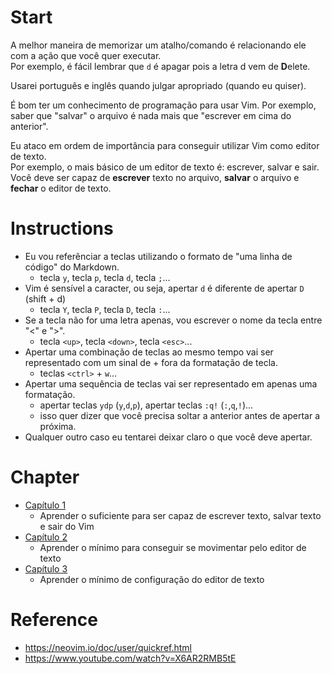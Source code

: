 # Start
A melhor maneira de memorizar um atalho/comando é relacionando ele com a ação que você quer executar.  
Por exemplo, é fácil lembrar que `d` é apagar pois a letra d vem de **D**elete.  

Usarei português e inglês quando julgar apropriado (quando eu quiser).  

É bom ter um conhecimento de programação para usar Vim. Por exemplo, saber que "salvar" o arquivo é nada mais que "escrever em cima do anterior".  

Eu ataco em ordem de importância para conseguir utilizar Vim como editor de texto.  
Por exemplo, o mais básico de um editor de texto é: escrever, salvar e sair.  
Você deve ser capaz de **escrever** texto no arquivo, **salvar** o arquivo e **fechar** o editor de texto.  

# Instructions
* Eu vou referênciar a teclas utilizando o formato de "uma linha de código" do Markdown.  
  * tecla `y`, tecla `p`, tecla `d`, tecla `;`...  
* Vim é sensível a caracter, ou seja, apertar `d` é diferente de apertar `D` (shift + d)  
  * tecla `Y`, tecla `P`, tecla `D`, tecla `:`...  
* Se a tecla não for uma letra apenas, vou escrever o nome da tecla entre "<" e ">".  
  * tecla `<up>`, tecla `<down>`, tecla `<esc>`...  
* Apertar uma combinação de teclas ao mesmo tempo vai ser representado com um sinal de + fora da formatação de tecla.  
  * teclas `<ctrl>` + `w`...  
* Apertar uma sequência de teclas vai ser representado em apenas uma formatação.  
  * apertar teclas `ydp` (`y`,`d`,`p`), apertar teclas `:q!` (`:`,`q`,`!`)...  
  * isso quer dizer que você precisa soltar a anterior antes de apertar a próxima.
* Qualquer outro caso eu tentarei deixar claro o que você deve apertar.  

# Chapter

* [Capítulo 1](chapter01/README.md)
  * Aprender o suficiente para ser capaz de escrever texto, salvar texto e sair do Vim
* [Capítulo 2](chapter02/README.md)
  * Aprender o mínimo para conseguir se movimentar pelo editor de texto
* [Capítulo 3](chapter03/README.md)
  * Aprender o mínimo de configuração do editor de texto

# Reference
- https://neovim.io/doc/user/quickref.html  
- https://www.youtube.com/watch?v=X6AR2RMB5tE  
